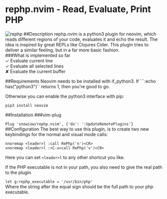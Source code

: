 # rephp.nvim - Read, Evaluate, Print PHP
![rephp](http://snow-dev.com/wp-content/uploads/2016/12/rephp.gif)
##Description
rephp.nvim is a python3 plugin for neovim, which reads different regions of your code, evaluates it and echo the result. The idea is inspired by great REPLs like Clojures Cider. 
This plugin tries to deliver a similar feeling, but in a far more basic fashion.  
###What is implemented so far  
&#x2713; Evaluate current line  
&#x2713; Evaluate all selected lines  
&#x2718; Evaluate the current buffer  

##Requirements
Neovim needs to be installed with if_python3. If ```:echo has("python3")`` returns 1, then you're good to go.

Otherwise you can enable the python3 interface with pip:

```pip3 install neovim```

##Installation
###vim-plug

```Plug 'snowiow/rephp.nvim', {'do': ':UpdateRemotePlugins'}```
##Configuration
The best way to use this plugin, is to create two new keybindings for the normal and visual mode calls:  
```
nnoremap <leader>l :call RePhp('n')<CR>
vnoremap <leader>l :<C-u>call RePhp('v')<CR>
```
Here you can set ```<leader>l``` to any other shortcut you like.  

If the PHP executable is not in your path, you also need to give the real path to the plugin  

```let g:rephp_executable = '/usr/bin/php'```  
Where the string after the equal sign should be the full path to your php executable.
